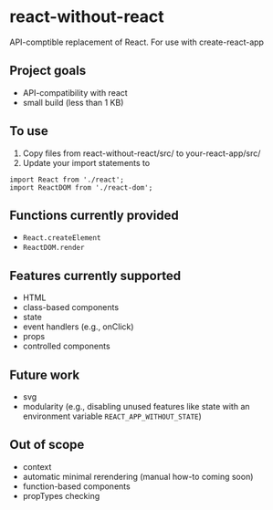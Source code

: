 # react-without-react
API-comptible replacement of React.  For use with create-react-app

## Project goals
* API-compatibility with react
* small build (less than 1 KB)

## To use
1. Copy files from react-without-react/src/ to your-react-app/src/
2. Update your import statements to
```
import React from './react';
import ReactDOM from './react-dom';
```

## Functions currently provided
* `React.createElement`
* `ReactDOM.render`

## Features currently supported
* HTML
* class-based components
* state
* event handlers (e.g., onClick)
* props
* controlled components

## Future work
* svg
* modularity (e.g., disabling unused features like state with an environment variable `REACT_APP_WITHOUT_STATE`)

## Out of scope
* context
* automatic minimal rerendering (manual how-to coming soon)
* function-based components
* propTypes checking
